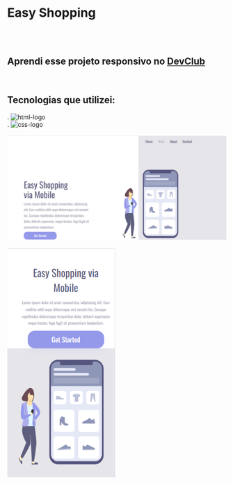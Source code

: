 <h1>Easy Shopping</h1>
<br>
<br>
<h2>Aprendi esse projeto responsivo no <a href="https://rodolfomori.com.br/devclub">DevClub</a></h2>
<br>
<h2>Tecnologias que utilizei:</h2>
. <img src="https://img.shields.io/badge/HTML-239120?style=for-the-badge&logo=html5&logoColor=white" alt="html-logo">
<br>
. <img src="https://img.shields.io/badge/CSS-239120?&style=for-the-badge&logo=css3&logoColor=white" alt="css-logo">
<br>
<br>

<img src="https://github.com/pedin03/projeto-easy-shopping/blob/master/assets/desktop.png?raw=true" alt="version-desktop">
<br>
<br>
<img src="https://github.com/pedin03/projeto-easy-shopping/blob/master/assets/mobile.png?raw=true" alt="version-mobile">
